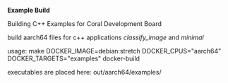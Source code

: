 **Example Build**

Building C++ Examples for Coral Development Board

build aarch64 files for c++ applications *classify_image* and *minimal*

usage:
make DOCKER_IMAGE=debian:stretch DOCKER_CPUS="aarch64" DOCKER_TARGETS="examples" docker-build

executables are placed here:
	out/aarch64/examples/


